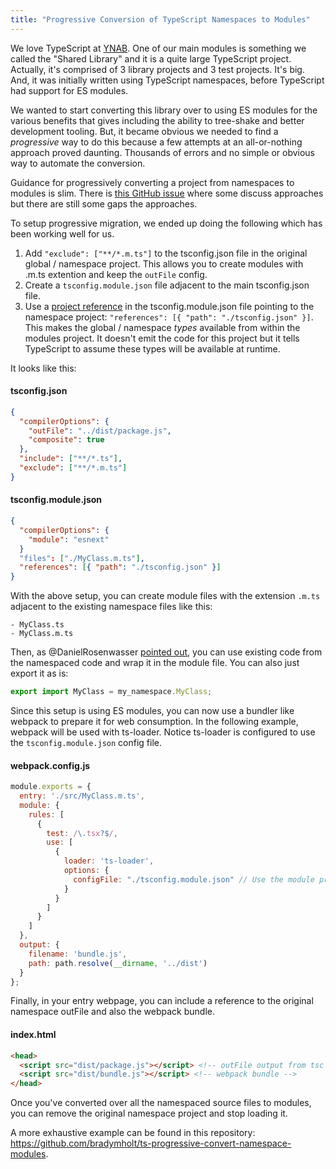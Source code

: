 ```yaml
---
title: "Progressive Conversion of TypeScript Namespaces to Modules"
---
```


We love TypeScript at <a href="https://youneedabudget.com">YNAB</a>.  One of our main modules is something we called the "Shared Library" and it is a quite large TypeScript project.  Actually, it's comprised of 3 library projects and 3 test projects.  It's big.  And, it was initially written using TypeScript namespaces, before TypeScript had support for ES modules.

We wanted to start converting this library over to using ES modules for the various benefits that gives including the ability to tree-shake and better development tooling.  But, it became obvious we needed to find a _progressive_ way to do this because a few attempts at an all-or-nothing approach proved daunting.  Thousands of errors and no simple or obvious way to automate the conversion.

Guidance for progressively converting a project from namespaces to modules is slim.  There is [this GitHub issue](https://github.com/Microsoft/TypeScript/issues/12473) where some discuss approaches but there are still some gaps the approaches.


To setup progressive migration, we ended up doing the following which has been working well for us.

1. Add `"exclude": ["**/*.m.ts"]` to the tsconfig.json file in the original global / namespace project.  This allows you to create modules with .m.ts extention and keep the `outFile` config.
2. Create a `tsconfig.module.json` file adjacent to the main tsconfig.json file.
3. Use a [project reference](https://www.typescriptlang.org/docs/handbook/project-references.html) in the tsconfig.module.json file pointing to the namespace project: `"references": [{ "path": "./tsconfig.json" }]`.  This makes the global / namespace _types_ available from within the modules project.  It doesn't emit the code for this project but it tells TypeScript to assume these types will be available at runtime.

It looks like this:

#### tsconfig.json
```json
{
  "compilerOptions": {
    "outFile": "../dist/package.js",
    "composite": true
  },
  "include": ["**/*.ts"],
  "exclude": ["**/*.m.ts"]
}
```

#### tsconfig.module.json
```json
{
  "compilerOptions": {
    "module": "esnext"
  }
  "files": ["./MyClass.m.ts"],
  "references": [{ "path": "./tsconfig.json" }]
}
```

With the above setup, you can create module files with the extension `.m.ts` adjacent to the existing namespace files like this:

```
- MyClass.ts
- MyClass.m.ts
```

Then, as @DanielRosenwasser [pointed out](https://github.com/Microsoft/TypeScript/issues/12473#issuecomment-263374060), you can use existing code from the namespaced code and wrap it in the module file.  You can also just export it as is:

```typescript
export import MyClass = my_namespace.MyClass;
```

Since this setup is using ES modules, you can now use a bundler like webpack to prepare it for web consumption.  In the following example, webpack
will be used with ts-loader.  Notice ts-loader is configured to use the `tsconfig.module.json` config file.

#### webpack.config.js
```javascript
module.exports = {
  entry: './src/MyClass.m.ts',
  module: {
    rules: [
      {
        test: /\.tsx?$/,
        use: [
          {
            loader: 'ts-loader',
            options: {
              configFile: "./tsconfig.module.json" // Use the module project config!
            }
          }
        ]
      }
    ]
  },
  output: {
    filename: 'bundle.js',
    path: path.resolve(__dirname, '../dist')
  }
};
```

Finally, in your entry webpage, you can include a reference to the original namespace outFile and also the webpack bundle.

#### index.html
```html
<head>
  <script src="dist/package.js"></script> <!-- outFile output from tsc -->
  <script src="dist/bundle.js"></script> <!-- webpack bundle -->
</head>
```

Once you've converted over all the namespaced source files to modules, you can remove the original namespace project and stop loading it.

A more exhaustive example can be found in this repository: https://github.com/bradymholt/ts-progressive-convert-namespace-modules.
